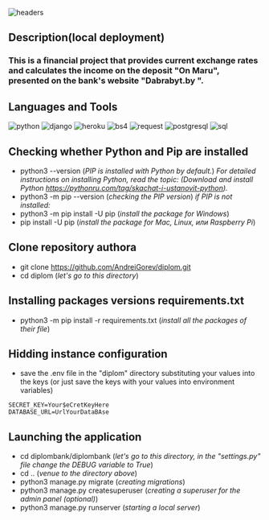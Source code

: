 ![headers](https://github.com/AndreiGorev/diplom/blob/main/assets/headerbank.png)

## Description(local deployment)

### This is a financial project that provides current exchange rates and calculates the income on the deposit "On Maru", presented on the bank's website "Dabrabyt.by ".

## Languages and Tools

![python](https://img.shields.io/badge/-Python-090909?style=for-the-badge&logo=python&logoColor=00BBBB)
![django](https://img.shields.io/badge/-Django-090909?style=for-the-badge&logo=django&logoColor=00BBBB)
![heroku](https://img.shields.io/badge/-Heroku-090909?style=for-the-badge&logo=heroku&logoColor=00BBBB)
![bs4](https://img.shields.io/badge/-BeautifulSoup4-090909?style=for-the-badge&logo=beautifulsoup4&logoColor=00BBBB)
![request](https://img.shields.io/badge/-Request-090909?style=for-the-badge&logo=request&logoColor=00BBBB)
![postgresql](https://img.shields.io/badge/-PostgreSQL-090909?style=for-the-badge&logo=postgresql&logoColor=00BBBB)
![sql](https://img.shields.io/badge/-SQL-090909?style=for-the-badge&logo=sql&logoColor=00BBBB)

## Checking whether Python and Pip are installed
* python3 --version (_PIP is installed with Python by default._)
_For detailed instructions on installing Python, read the topic: (Download and install Python https://pythonru.com/tag/skachat-i-ustanovit-python)._
* python3 -m pip --version (_checking the PIP version_)
_if PIP is not installed:_
* python3 -m pip install -U pip (_install the package for Windows_)
* pip install -U pip (_install the package for Mac, Linux, или Raspberry Pi_)

## Clone repository authora
* git clone https://github.com/AndreiGorev/diplom.git
* cd diplom (_let's go to this directory_)

## Installing packages versions requirements.txt
* python3 -m pip install -r requirements.txt (_install all the packages of their file_)

## Hidding instance configuration
* save the .env file in the "diplom" directory substituting your values ​​into the keys (or just save the keys with your values ​​into environment variables)
```
SECRET_KEY=Your$eCretKeyHere 
DATABASE_URL=UrlYourDataBAse 
```
## Launching the application
* cd diplombank/diplombank (_let's go to this directory, in the "settings.py" file change the DEBUG variable to True_)
* cd .. (_venue to the directory above_)
* python3 manage.py migrate (_creating migrations_)
* python3 manage.py createsuperuser (_creating a superuser for the admin panel (optional)_)
* python3 manage.py runserver (_starting a local server_)






